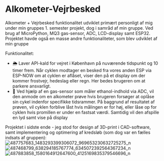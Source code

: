 # Alkometer-Vejrbesked
Alkometer + Vejrbesked funktionalitet udviklet primært personligt af mig under min gruppes 1. semester projekt, dog i samråd af min gruppe. Ved brug af MicroPython, MQ3 gas-sensor, ADC, LCD-display samt ESP32. Projektet havde også en masse andre funktionaliteter, som blev udviklet af min gruppe

Funktionalitet:
* 🌦️ Laver API-kald for vejret i København på nuværende tidspunkt og 10 timer frem. Når cyklen modtager en besked fra vores anden ESP via ESP-NOW om at cyklen er aflåset,  viser den på et display om der kommer frostvejr, hedeslag eller regn. Her bedes brugeren om at parkere ansvarligt.
* 🍺 Ved hjælp af en gas-sensor som måler ethanol-indhold via ADC, vil den anmode om en alkometer prøve hvis brugeren forsøger at oplåse sin cykel indenfor specifikke tidsrammer. På baggrund af resultatet af prøven, vil cyklen forblive låst hvis målingen er for høj, eller låse op for cyklen hvis promillen er under en fastsat værdi. Samtidig vil den afspille en lyd samt vise på display

Projektet i sidste ende - jeg stod for design af 3D-print i CAD-software, samt implementering og optimering af kredsløb (som dog var en fælles indsats af gruppen):
![487757683_1483293399306072_969653230632725275_n](https://github.com/user-attachments/assets/6fe0a5b8-1e7f-4182-b7e5-0f6cc03b4f37)
![487468799_638294185767774_6345072392564367234_n](https://github.com/user-attachments/assets/75e9eca6-7b35-45a8-9bbc-ebf4014d2d67)
![487883858_1580164912647600_4125169835379546696_n](https://github.com/user-attachments/assets/39a63255-aca4-48ae-b8ef-2702f37497f3)
